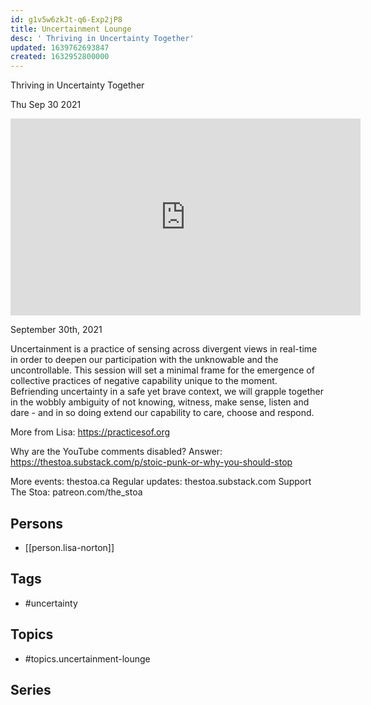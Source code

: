 ```yaml
---
id: g1v5w6zkJt-q6-Exp2jP8
title: Uncertainment Lounge
desc: ' Thriving in Uncertainty Together'
updated: 1639762693847
created: 1632952800000
---
```



 Thriving in Uncertainty Together

Thu Sep 30 2021

<iframe width="560" height="315" src="https://www.youtube.com/embed/wlwasOd4Zlo" title="Uncertainment Lounge: Thriving in Uncertainty Together w/ Lisa Norton" frameborder="0" allow="accelerometer; autoplay; clipboard-write; encrypted-media; gyroscope; picture-in-picture" allowfullscreen ></iframe>

September 30th, 2021

Uncertainment is a practice of sensing across divergent views in real-time in order to deepen our participation with the unknowable and the uncontrollable. This session will set a minimal frame for the emergence of collective practices of negative capability unique to the moment. Befriending uncertainty in a safe yet brave context, we will grapple together in the wobbly ambiguity of not knowing, witness, make sense, listen and dare - and in so doing extend our capability to care, choose and respond.

More from Lisa: https://practicesof.org

Why are the YouTube comments disabled? Answer: https://thestoa.substack.com/p/stoic-punk-or-why-you-should-stop

More events: thestoa.ca 
Regular updates: thestoa.substack.com 
Support The Stoa: patreon.com/the_stoa

## Persons

- [[person.lisa-norton]]

## Tags

- #uncertainty

## Topics

- #topics.uncertainment-lounge

## Series



